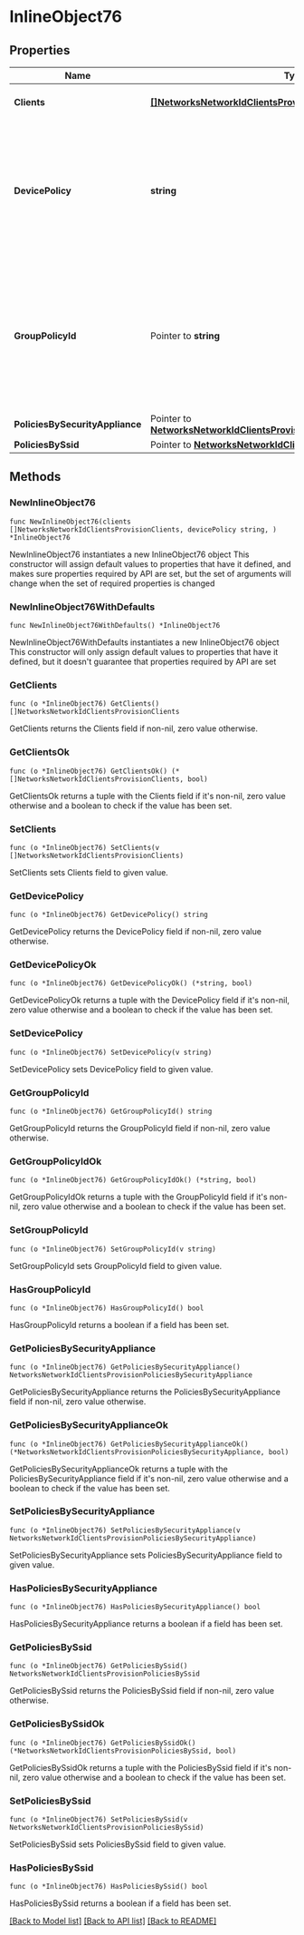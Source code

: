 # InlineObject76

## Properties

Name | Type | Description | Notes
------------ | ------------- | ------------- | -------------
**Clients** | [**[]NetworksNetworkIdClientsProvisionClients**](NetworksNetworkIdClientsProvisionClients.md) | The array of clients to provision | 
**DevicePolicy** | **string** | The policy to apply to the specified client. Can be &#39;Group policy&#39;, &#39;Allowed&#39;, &#39;Blocked&#39;, &#39;Per connection&#39; or &#39;Normal&#39;. Required. | 
**GroupPolicyId** | Pointer to **string** | The ID of the desired group policy to apply to the client. Required if &#39;devicePolicy&#39; is set to \&quot;Group policy\&quot;. Otherwise this is ignored. | [optional] 
**PoliciesBySecurityAppliance** | Pointer to [**NetworksNetworkIdClientsProvisionPoliciesBySecurityAppliance**](NetworksNetworkIdClientsProvisionPoliciesBySecurityAppliance.md) |  | [optional] 
**PoliciesBySsid** | Pointer to [**NetworksNetworkIdClientsProvisionPoliciesBySsid**](NetworksNetworkIdClientsProvisionPoliciesBySsid.md) |  | [optional] 

## Methods

### NewInlineObject76

`func NewInlineObject76(clients []NetworksNetworkIdClientsProvisionClients, devicePolicy string, ) *InlineObject76`

NewInlineObject76 instantiates a new InlineObject76 object
This constructor will assign default values to properties that have it defined,
and makes sure properties required by API are set, but the set of arguments
will change when the set of required properties is changed

### NewInlineObject76WithDefaults

`func NewInlineObject76WithDefaults() *InlineObject76`

NewInlineObject76WithDefaults instantiates a new InlineObject76 object
This constructor will only assign default values to properties that have it defined,
but it doesn't guarantee that properties required by API are set

### GetClients

`func (o *InlineObject76) GetClients() []NetworksNetworkIdClientsProvisionClients`

GetClients returns the Clients field if non-nil, zero value otherwise.

### GetClientsOk

`func (o *InlineObject76) GetClientsOk() (*[]NetworksNetworkIdClientsProvisionClients, bool)`

GetClientsOk returns a tuple with the Clients field if it's non-nil, zero value otherwise
and a boolean to check if the value has been set.

### SetClients

`func (o *InlineObject76) SetClients(v []NetworksNetworkIdClientsProvisionClients)`

SetClients sets Clients field to given value.


### GetDevicePolicy

`func (o *InlineObject76) GetDevicePolicy() string`

GetDevicePolicy returns the DevicePolicy field if non-nil, zero value otherwise.

### GetDevicePolicyOk

`func (o *InlineObject76) GetDevicePolicyOk() (*string, bool)`

GetDevicePolicyOk returns a tuple with the DevicePolicy field if it's non-nil, zero value otherwise
and a boolean to check if the value has been set.

### SetDevicePolicy

`func (o *InlineObject76) SetDevicePolicy(v string)`

SetDevicePolicy sets DevicePolicy field to given value.


### GetGroupPolicyId

`func (o *InlineObject76) GetGroupPolicyId() string`

GetGroupPolicyId returns the GroupPolicyId field if non-nil, zero value otherwise.

### GetGroupPolicyIdOk

`func (o *InlineObject76) GetGroupPolicyIdOk() (*string, bool)`

GetGroupPolicyIdOk returns a tuple with the GroupPolicyId field if it's non-nil, zero value otherwise
and a boolean to check if the value has been set.

### SetGroupPolicyId

`func (o *InlineObject76) SetGroupPolicyId(v string)`

SetGroupPolicyId sets GroupPolicyId field to given value.

### HasGroupPolicyId

`func (o *InlineObject76) HasGroupPolicyId() bool`

HasGroupPolicyId returns a boolean if a field has been set.

### GetPoliciesBySecurityAppliance

`func (o *InlineObject76) GetPoliciesBySecurityAppliance() NetworksNetworkIdClientsProvisionPoliciesBySecurityAppliance`

GetPoliciesBySecurityAppliance returns the PoliciesBySecurityAppliance field if non-nil, zero value otherwise.

### GetPoliciesBySecurityApplianceOk

`func (o *InlineObject76) GetPoliciesBySecurityApplianceOk() (*NetworksNetworkIdClientsProvisionPoliciesBySecurityAppliance, bool)`

GetPoliciesBySecurityApplianceOk returns a tuple with the PoliciesBySecurityAppliance field if it's non-nil, zero value otherwise
and a boolean to check if the value has been set.

### SetPoliciesBySecurityAppliance

`func (o *InlineObject76) SetPoliciesBySecurityAppliance(v NetworksNetworkIdClientsProvisionPoliciesBySecurityAppliance)`

SetPoliciesBySecurityAppliance sets PoliciesBySecurityAppliance field to given value.

### HasPoliciesBySecurityAppliance

`func (o *InlineObject76) HasPoliciesBySecurityAppliance() bool`

HasPoliciesBySecurityAppliance returns a boolean if a field has been set.

### GetPoliciesBySsid

`func (o *InlineObject76) GetPoliciesBySsid() NetworksNetworkIdClientsProvisionPoliciesBySsid`

GetPoliciesBySsid returns the PoliciesBySsid field if non-nil, zero value otherwise.

### GetPoliciesBySsidOk

`func (o *InlineObject76) GetPoliciesBySsidOk() (*NetworksNetworkIdClientsProvisionPoliciesBySsid, bool)`

GetPoliciesBySsidOk returns a tuple with the PoliciesBySsid field if it's non-nil, zero value otherwise
and a boolean to check if the value has been set.

### SetPoliciesBySsid

`func (o *InlineObject76) SetPoliciesBySsid(v NetworksNetworkIdClientsProvisionPoliciesBySsid)`

SetPoliciesBySsid sets PoliciesBySsid field to given value.

### HasPoliciesBySsid

`func (o *InlineObject76) HasPoliciesBySsid() bool`

HasPoliciesBySsid returns a boolean if a field has been set.


[[Back to Model list]](../README.md#documentation-for-models) [[Back to API list]](../README.md#documentation-for-api-endpoints) [[Back to README]](../README.md)


